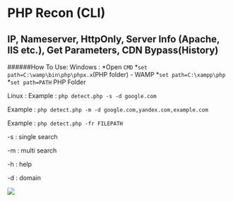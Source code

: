# PHP Recon (CLI)

## IP, Nameserver, HttpOnly, Server Info (Apache, IIS etc.), Get Parameters, CDN Bypass(History)

######How To Use:
Windows : 
*Open `CMD`
*`set path=C:\wamp\bin\php\phpx.x`(PHP folder) - WAMP
*`set path=C:\xampp\php`
*`set path=PATH` PHP Folder 

Linux : 
Example : `php detect.php -s -d google.com`

Example : `php detect.php -m -d google.com,yandex.com,example.com`

Example : `php detect.php -fr FILEPATH`

-s : single search

-m : multi search

-h : help

-d : domain

 
<a href="http://furkanyildiz.com/"><img src="http://furkanyildiz.com/githubgif/phpreconcli.gif"/></a>
